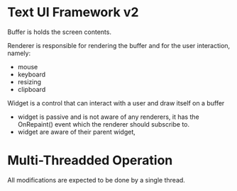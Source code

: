 # Text UI Framework v2

Buffer is holds the screen contents. 

Renderer is responsible for rendering the buffer and for the user interaction, namely:

- mouse
- keyboard
- resizing
- clipboard

Widget is a control that can interact with a user and draw itself on a buffer

- widget is passive and is not aware of any renderers, it has the OnRepaint() event which the renderer should subscribe to. 
- widget are aware of their parent widget, 


# Multi\-Threadded Operation

All modifications are expected to be done by a single thread. 